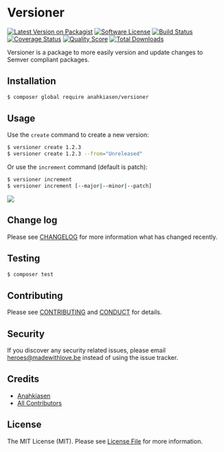 # Versioner

[![Latest Version on Packagist][ico-version]][link-packagist]
[![Software License][ico-license]](LICENSE.md)
[![Build Status][ico-travis]][link-travis]
[![Coverage Status][ico-scrutinizer]][link-scrutinizer]
[![Quality Score][ico-code-quality]][link-code-quality]
[![Total Downloads][ico-downloads]][link-downloads]

Versioner is a package to more easily version and update changes to Semver compliant packages.

## Installation

``` bash
$ composer global require anahkiasen/versioner
```

## Usage

Use the `create` command to create a new version:

```bash
$ versioner create 1.2.3
$ versioner create 1.2.3 --from="Unreleased"
```

Or use the `increment` command (default is patch):

```bash
$ versioner increment
$ versioner increment [--major|--minor|--patch]
```

![](http://i.imgur.com/uOLWRUG.gif)

## Change log

Please see [CHANGELOG](CHANGELOG.md) for more information what has changed recently.

## Testing

```bash
$ composer test
```

## Contributing

Please see [CONTRIBUTING](CONTRIBUTING.md) and [CONDUCT](CONDUCT.md) for details.

## Security

If you discover any security related issues, please email heroes@madewithlove.be instead of using the issue tracker.

## Credits

- [Anahkiasen][link-author]
- [All Contributors][link-contributors]

## License

The MIT License (MIT). Please see [License File](LICENSE.md) for more information.

[ico-version]: https://img.shields.io/packagist/v/Anahkiasen/versioner.svg?style=flat-square
[ico-license]: https://img.shields.io/badge/license-MIT-brightgreen.svg?style=flat-square
[ico-travis]: https://img.shields.io/travis/Anahkiasen/versioner/master.svg?style=flat-square
[ico-scrutinizer]: https://img.shields.io/scrutinizer/coverage/g/Anahkiasen/versioner.svg?style=flat-square
[ico-code-quality]: https://img.shields.io/scrutinizer/g/Anahkiasen/versioner.svg?style=flat-square
[ico-downloads]: https://img.shields.io/packagist/dt/Anahkiasen/versioner.svg?style=flat-square

[link-packagist]: https://packagist.org/packages/Anahkiasen/versioner
[link-travis]: https://travis-ci.org/Anahkiasen/versioner
[link-scrutinizer]: https://scrutinizer-ci.com/g/Anahkiasen/versioner/code-structure
[link-code-quality]: https://scrutinizer-ci.com/g/Anahkiasen/versioner
[link-downloads]: https://packagist.org/packages/Anahkiasen/versioner
[link-author]: https://github.com/Anahkiasen
[link-contributors]: ../../contributors
